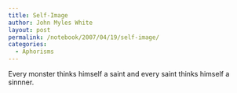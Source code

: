 ```yaml
---
title: Self-Image
author: John Myles White
layout: post
permalink: /notebook/2007/04/19/self-image/
categories:
  - Aphorisms
---
```


Every monster thinks himself a saint and every saint thinks himself a sinnner.
